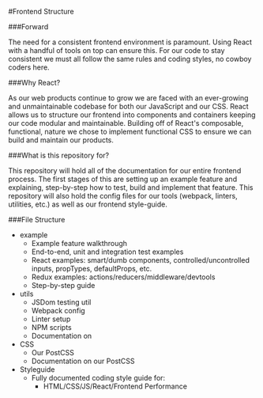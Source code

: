 #Frontend Structure

###Forward

The need for a consistent frontend environment is paramount. Using React with a handful of tools
on top can ensure this. For our code to stay consistent we must all follow the same rules and coding
styles, no cowboy coders here.

###Why React?

As our web products continue to grow we are faced with an ever-growing and unmaintainable codebase
for both our JavaScript and our CSS. React allows us to structure our frontend into components and
containers keeping our code modular and maintainable. Building off of React's composable, functional,
nature we chose to implement functional CSS to ensure we can build and maintain our products.

###What is this repository for?

This repository will hold all of the documentation for our entire frontend process. The first stages of this are setting up an example feature and explaining, step-by-step how to test, build and implement that feature. This repository will also hold the config files for our tools (webpack, linters, utilities, etc.) as well as our frontend style-guide.

###File Structure
* example
   * Example feature walkthrough
   * End-to-end, unit and integration test examples
   * React examples: smart/dumb components, controlled/uncontrolled inputs, propTypes, defaultProps, etc.
    * Redux examples: actions/reducers/middleware/devtools
    * Step-by-step guide
* utils
    * JSDom testing util
    * Webpack config
    * Linter setup
    * NPM scripts
    * Documentation on 
* CSS
    * Our PostCSS
    * Documentation on our PostCSS
* Styleguide
    * Fully documented coding style guide for:
        * HTML/CSS/JS/React/Frontend Performance
